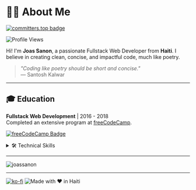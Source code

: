 # 👨‍💻 About Me

[![committers.top badge](https://user-badge.committers.top/haiti_private/joassanon.svg)](https://user-badge.committers.top/haiti_private/joassanon)

![Profile Views](https://joassanon.vercel.app/api/counting)


Hi! I'm **Joas Sanon**, a passionate Fullstack Web Developer from **Haiti**. I believe in creating clean, concise, and impactful code, much like poetry.

> *"Coding like poetry should be short and concise."*  
> ― Santosh Kalwar

---

## 🎓 Education

**Fullstack Web Development** | 2016 - 2018  
Completed an extensive program at [freeCodeCamp](https://freecodecamp.org).

[![freeCodeCamp Badge](https://img.shields.io/badge/freecodecamp-27273D?style=for-the-badge&logo=freecodecamp&logoColor=white)](https://freecodecamp.org)

<details>
  <summary>🛠️ Technical Skills</summary>

  ![Git](https://img.shields.io/badge/GIT-E44C30?style=for-the-badge&logo=git&logoColor=white)
  ![MongoDB](https://img.shields.io/badge/MongoDB-4EA94B?style=for-the-badge&logo=mongodb&logoColor=white)
  ![Angular](https://img.shields.io/badge/Angular-DD0031?style=for-the-badge&logo=angular&logoColor=white)
  ![D3.js](https://img.shields.io/badge/d3.js-F9A03C?style=for-the-badge&logo=d3.js&logoColor=white)
  ![Express.js](https://img.shields.io/badge/Express.js-000000?style=for-the-badge&logo=express&logoColor=white)
  ![JWT](https://img.shields.io/badge/JWT-000000?style=for-the-badge&logo=JSON%20web%20tokens&logoColor=white)
  ![Markdown](https://img.shields.io/badge/Markdown-000000?style=for-the-badge&logo=markdown&logoColor=white)
  ![Node.js](https://img.shields.io/badge/Node.js-339933?style=for-the-badge&logo=nodedotjs&logoColor=white)
  ![NPM](https://img.shields.io/badge/npm-CB3837?style=for-the-badge&logo=npm&logoColor=white)
  ![React](https://img.shields.io/badge/React-20232A?style=for-the-badge&logo=react&logoColor=61DAFB)
  ![Sass](https://img.shields.io/badge/Sass-CC6699?style=for-the-badge&logo=sass&logoColor=white)
  ![Socket.io](https://img.shields.io/badge/Socket.io-010101?&style=for-the-badge&logo=Socket.io&logoColor=white)
  ![Three.js](https://img.shields.io/badge/ThreeJs-black?style=for-the-badge&logo=three.js&logoColor=white)
  ![Yarn](https://img.shields.io/badge/Yarn-2C8EBB?style=for-the-badge&logo=yarn&logoColor=white)
  ![VSCode](https://img.shields.io/badge/VSCode-0078D4?style=for-the-badge&logo=visual%20studio%20code&logoColor=white)
  ![Bootstrap](https://img.shields.io/badge/Bootstrap-563D7C?style=for-the-badge&logo=bootstrap&logoColor=white)
  ![HTML5](https://img.shields.io/badge/HTML5-E34F26?style=for-the-badge&logo=html5&logoColor=white)
  ![JavaScript](https://img.shields.io/badge/JavaScript-323330?style=for-the-badge&logo=javascript&logoColor=F7DF1E)
  ![CSS3](https://img.shields.io/badge/CSS3-1572B6?style=for-the-badge&logo=css3&logoColor=white)
  ![Jest](https://img.shields.io/badge/Jest-C21325?style=for-the-badge&logo=jest&logoColor=white)
  ![Mocha](https://img.shields.io/badge/Mocha-8D6748?style=for-the-badge&logo=Mocha&logoColor=white)
  ![JSON](https://img.shields.io/badge/json-5E5C5C?style=for-the-badge&logo=json&logoColor=white)
  ![Pug](https://img.shields.io/badge/Pug-E3C29B?style=for-the-badge&logo=pug&logoColor=black)
  ![ESLint](https://img.shields.io/badge/eslint-3A33D1?style=for-the-badge&logo=eslint&logoColor=white)
  ![React Native](https://img.shields.io/badge/React_Native-20232A?style=for-the-badge&logo=react&logoColor=61DAFB)
  ![Glitch](https://img.shields.io/badge/Glitch-2800ff?style=for-the-badge&logo=glitch&logoColor=white)
  ![Netlify](https://img.shields.io/badge/Netlify-00C7B7?style=for-the-badge&logo=netlify&logoColor=white)

</details>


---

<p><img align="center" src="https://github-readme-streak-stats.herokuapp.com/?user=joassanon&" alt="joassanon" /></p>

---
[![ko-fi](https://ko-fi.com/img/githubbutton_sm.svg)](https://ko-fi.com/D1D51G52TS)
![Made with ❤️ in Haiti](https://img.shields.io/badge/Made%20with%20❤️%20in%20Haiti-red?style=for-the-badge)
